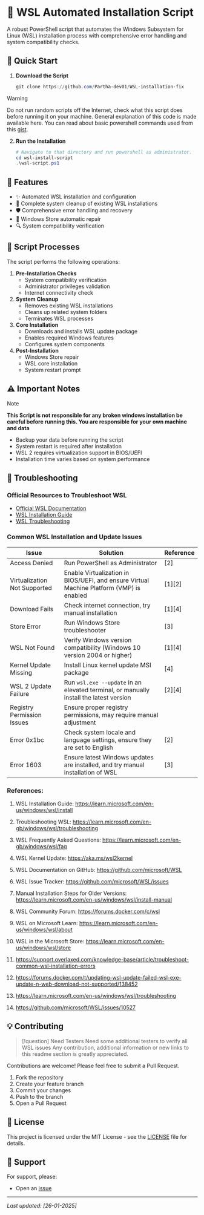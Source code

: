


# 🐧 WSL Automated Installation Script 

A robust PowerShell script that automates the Windows Subsystem for Linux (WSL) installation process with comprehensive error handling and system compatibility checks.

## 🚀 Quick Start

1. **Download the Script**

    ```powershell
    git clone https://github.com/Partha-dev01/WSL-installation-fix
    ```

> [!Warning] 
> Do not run random scripts off the Internet, check what this script does before running it on your machine. General explanation of this code is made available here. You can read about basic powershell commands used from this [gist](https://gist.github.com/Partha-dev01/9d6711e8c065d643c4d1a5ab14290c89).

2. **Run the Installation**

    ```powershell
    # Navigate to that directory and run powershell as administrator. 
    cd wsl-install-script
    .\wsl-script.ps1
    ```


## 🎯 Features

- ✨ Automated WSL installation and configuration
- 🧹 Complete system cleanup of existing WSL installations
- 🛡️ Comprehensive error handling and recovery
- 🔄 Windows Store automatic repair
- 🔍 System compatibility verification

## 📝 Script Processes 

The script performs the following operations:

1. **Pre-Installation Checks**
    - System compatibility verification
    - Administrator privileges validation
    - Internet connectivity check
2. **System Cleanup**
    - Removes existing WSL installations
    - Cleans up related system folders
    - Terminates WSL processes
3. **Core Installation**
    - Downloads and installs WSL update package
    - Enables required Windows features
    - Configures system components
4. **Post-Installation**
    - Windows Store repair
    - WSL core installation
    - System restart prompt

## ⚠️ Important Notes
> [!Note]
> **This Script is not responsible for any broken windows installation be careful before running this. You are responsible for your own machine and data**

- Backup your data before running the script
- System restart is required after installation
- WSL 2 requires virtualization support in BIOS/UEFI
- Installation time varies based on system performance


## 🔧 Troubleshooting

### Official Resources to Troubleshoot WSL

- [Official WSL Documentation](https://docs.microsoft.com/windows/wsl/)
- [WSL Installation Guide](https://docs.microsoft.com/windows/wsl/install)
- [WSL Troubleshooting](https://docs.microsoft.com/windows/wsl/troubleshooting)

 
### Common WSL Installation and Update Issues


| Issue | Solution | Reference |
| --- | --- | --- |
| Access Denied | Run PowerShell as Administrator | [2] |
| Virtualization Not Supported | Enable Virtualization in BIOS/UEFI, and ensure Virtual Machine Platform (VMP) is enabled | [1][2] |
| Download Fails | Check internet connection, try manual installation | [1][4] |
| Store Error | Run Windows Store troubleshooter | [3] |
| WSL Not Found | Verify Windows version compatibility (Windows 10 version 2004 or higher) | [1][4] |
| Kernel Update Missing | Install Linux kernel update MSI package | [4] |
| WSL 2 Update Failure | Run `wsl.exe --update` in an elevated terminal, or manually install the latest version | [2][4] |
| Registry Permission Issues | Ensure proper registry permissions, may require manual adjustment |  |
| Error 0x1bc | Check system locale and language settings, ensure they are set to English | [2] |
| Error 1603 | Ensure latest Windows updates are installed, and try manual installation of WSL | [3] |

### References:

1. WSL Installation Guide:
   https://learn.microsoft.com/en-us/windows/wsl/install

2. Troubleshooting WSL:
   https://learn.microsoft.com/en-gb/windows/wsl/troubleshooting

3. WSL Frequently Asked Questions:
   https://learn.microsoft.com/en-gb/windows/wsl/faq

4. WSL Kernel Update:
   https://aka.ms/wsl2kernel

5. WSL Documentation on GitHub:
   https://github.com/microsoft/WSL

6. WSL Issue Tracker:
   https://github.com/microsoft/WSL/issues

7. Manual Installation Steps for Older Versions:
   https://learn.microsoft.com/en-us/windows/wsl/install-manual

8. WSL Community Forum:
   https://forums.docker.com/c/wsl

9. WSL on Microsoft Learn:
   https://learn.microsoft.com/en-us/windows/wsl/about

10. WSL in the Microsoft Store:
    https://learn.microsoft.com/en-us/windows/wsl/store

11. https://support.overlaxed.com/knowledge-base/article/troubleshoot-common-wsl-installation-errors

12. https://forums.docker.com/t/updating-wsl-update-failed-wsl-exe-update-n-web-download-not-supported/138452

13. https://learn.microsoft.com/en-us/windows/wsl/troubleshooting

14. https://github.com/microsoft/WSL/issues/10527



## 💡 Contributing

> [!question] Need Testers
>  Need some additional testers to verify all WSL issues 
>  Any contribution, additional information or new links to this readme section is greatly appreciated.

Contributions are welcome! Please feel free to submit a Pull Request.

1. Fork the repository
2. Create your feature branch
3. Commit your changes
4. Push to the branch
5. Open a Pull Request

## 📄 License

This project is licensed under the MIT License - see the [LICENSE](README.md) file for details.

## 🤝 Support

For support, please:

- Open an [issue](https://github.com/Partha-dev01/WSL-installation-fix/issues)

---

_Last updated: [26-01-2025]_

